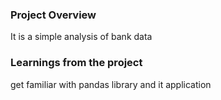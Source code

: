 ### Project Overview

 It is a simple analysis of bank data


### Learnings from the project

 get  familiar with pandas library and it application


